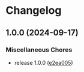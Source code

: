 # Changelog

## 1.0.0 (2024-09-17)


### Miscellaneous Chores

* release 1.0.0 ([e2ea005](https://github.com/soerenschneider/nmap-prober/commit/e2ea0056155178df5bdb8d6d8468f02859b24112))
